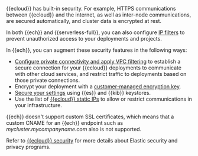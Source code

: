 {{ecloud}} has built-in security. For example, HTTPS communications between {{ecloud}} and the internet, as well as inter-node communications, are secured automatically, and cluster data is encrypted at rest.

In both {{ech}} and {{serverless-full}}, you can also configure [IP filters](/deploy-manage/security/ip-filtering-cloud.md) to prevent unauthorized access to your deployments and projects.

In {{ech}}, you can augment these security features in the following ways:
* [Configure private connectivity and apply VPC filtering](/deploy-manage/security/traffic-filtering.md) to establish a secure connection for your {{ecloud}} deployments to communicate with other cloud services, and restrict traffic to deployments based on those private connections.
* Encrypt your deployment with a [customer-managed encryption key](/deploy-manage/security/encrypt-deployment-with-customer-managed-encryption-key.md).
* [Secure your settings](/deploy-manage/security/secure-settings.md) using {{es}} and {{kib}} keystores.
* Use the list of [{{ecloud}} static IPs](/deploy-manage/security/elastic-cloud-static-ips.md) to allow or restrict communications in your infrastructure.

{{ech}} doesn't support custom SSL certificates, which means that a custom CNAME for an {{ech}} endpoint such as *mycluster.mycompanyname.com* also is not supported.

Refer to [{{ecloud}} security](https://www.elastic.co/cloud/security) for more details about Elastic security and privacy programs.